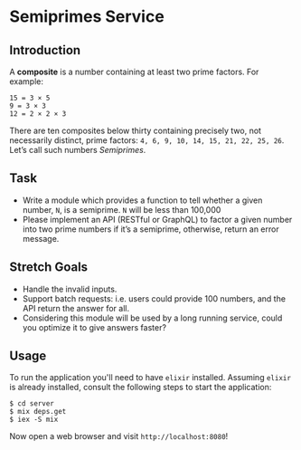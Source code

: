 # Semiprimes Service

## Introduction

A **composite** is a number containing at least two prime factors. For example:

```
15 = 3 × 5
9 = 3 × 3
12 = 2 × 2 × 3
```

There are ten composites below thirty containing precisely two, not necessarily
distinct, prime factors: `4, 6, 9, 10, 14, 15, 21, 22, 25, 26`. Let’s call such
numbers *Semiprimes*.

## Task

- Write a module which provides a function to tell whether a given number, `N`,
  is a semiprime. `N` will be less than 100,000
- Please implement an API (RESTful or GraphQL) to factor a given number into two
  prime numbers if it’s a semiprime, otherwise, return an error message.

## Stretch Goals

- Handle the invalid inputs.
- Support batch requests: i.e. users could provide 100 numbers, and the API
  return the answer for all.
- Considering this module will be used by a long running service, could you
  optimize it to give answers faster?

## Usage

To run the application you'll need to have `elixir` installed. Assuming `elixir`
is already installed, consult the following steps to start the application:

```shell
$ cd server
$ mix deps.get
$ iex -S mix
```

Now open a web browser and visit `http://localhost:8080`!

